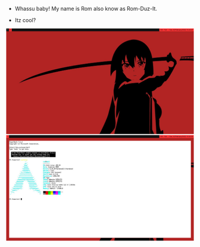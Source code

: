 - Whassu baby! My name is Rom also know as Rom-Duz-It.

- Itz cool?
<img src=shot_001.jpg>
<img src=shot_000.jpg>
